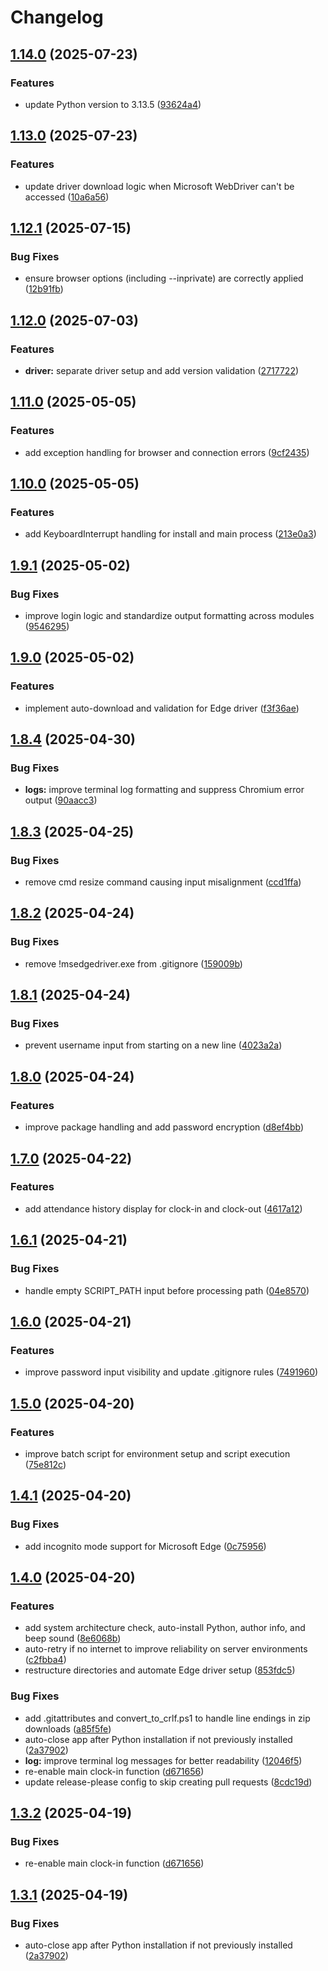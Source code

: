 # Changelog

## [1.14.0](https://github.com/kevlog/coci/compare/v1.13.0...v1.14.0) (2025-07-23)


### Features

* update Python version to 3.13.5 ([93624a4](https://github.com/kevlog/coci/commit/93624a491e40b1c6369c7562d4d7cdb83945d7f6))

## [1.13.0](https://github.com/kevlog/coci/compare/v1.12.1...v1.13.0) (2025-07-23)


### Features

* update driver download logic when Microsoft WebDriver can't be accessed ([10a6a56](https://github.com/kevlog/coci/commit/10a6a56ad0855172129158a5fb737164553dc2aa))

## [1.12.1](https://github.com/kevlog/coci/compare/v1.12.0...v1.12.1) (2025-07-15)


### Bug Fixes

* ensure browser options (including --inprivate) are correctly applied ([12b91fb](https://github.com/kevlog/coci/commit/12b91fb1999669311e458de071af9921c306e21a))

## [1.12.0](https://github.com/kevlog/coci/compare/v1.11.0...v1.12.0) (2025-07-03)


### Features

* **driver:** separate driver setup and add version validation ([2717722](https://github.com/kevlog/coci/commit/2717722075597eca3a09eb31b69278504d714ef5))

## [1.11.0](https://github.com/kevlog/coci/compare/v1.10.0...v1.11.0) (2025-05-05)


### Features

* add exception handling for browser and connection errors ([9cf2435](https://github.com/kevlog/coci/commit/9cf2435619de5119255e237a69a7ba31db94c6af))

## [1.10.0](https://github.com/kevlog/coci/compare/v1.9.1...v1.10.0) (2025-05-05)


### Features

* add KeyboardInterrupt handling for install and main process ([213e0a3](https://github.com/kevlog/coci/commit/213e0a3ffe577ea191384dfcda6e1a26133615b7))

## [1.9.1](https://github.com/kevlog/coci/compare/v1.9.0...v1.9.1) (2025-05-02)


### Bug Fixes

* improve login logic and standardize output formatting across modules ([9546295](https://github.com/kevlog/coci/commit/9546295839712595e065fb28448454f07f094c84))

## [1.9.0](https://github.com/kevlog/coci/compare/v1.8.4...v1.9.0) (2025-05-02)


### Features

* implement auto-download and validation for Edge driver ([f3f36ae](https://github.com/kevlog/coci/commit/f3f36ae0e44b82e7532785db0fe07158f8e0c305))

## [1.8.4](https://github.com/kevlog/coci/compare/v1.8.3...v1.8.4) (2025-04-30)


### Bug Fixes

* **logs:** improve terminal log formatting and suppress Chromium error output ([90aacc3](https://github.com/kevlog/coci/commit/90aacc35b0c908b0b658c3e6f3b790d0d5557524))

## [1.8.3](https://github.com/kevlog/coci/compare/v1.8.2...v1.8.3) (2025-04-25)


### Bug Fixes

* remove cmd resize command causing input misalignment ([ccd1ffa](https://github.com/kevlog/coci/commit/ccd1ffa03b624009570fdec79fad5fc9817a10e9))

## [1.8.2](https://github.com/kevlog/coci/compare/v1.8.1...v1.8.2) (2025-04-24)


### Bug Fixes

* remove !msedgedriver.exe from .gitignore ([159009b](https://github.com/kevlog/coci/commit/159009b7374886366ecec4a2020e512c738e711d))

## [1.8.1](https://github.com/kevlog/coci/compare/v1.8.0...v1.8.1) (2025-04-24)


### Bug Fixes

* prevent username input from starting on a new line ([4023a2a](https://github.com/kevlog/coci/commit/4023a2a14b8362836ce3695d4d2b92b671afac76))

## [1.8.0](https://github.com/kevlog/coci/compare/v1.7.0...v1.8.0) (2025-04-24)


### Features

* improve package handling and add password encryption ([d8ef4bb](https://github.com/kevlog/coci/commit/d8ef4bb9f8cc7ecf41786790cdfd0092ad788865))

## [1.7.0](https://github.com/kevlog/coci/compare/v1.6.1...v1.7.0) (2025-04-22)


### Features

* add attendance history display for clock-in and clock-out ([4617a12](https://github.com/kevlog/coci/commit/4617a127dda85e8e4cb96460b9bc4c632507aff4))

## [1.6.1](https://github.com/kevlog/coci/compare/v1.6.0...v1.6.1) (2025-04-21)


### Bug Fixes

* handle empty SCRIPT_PATH input before processing path ([04e8570](https://github.com/kevlog/coci/commit/04e857019614298fdb4b9bd7bc6135253bd2c214))

## [1.6.0](https://github.com/kevlog/coci/compare/v1.5.0...v1.6.0) (2025-04-21)


### Features

* improve password input visibility and update .gitignore rules ([7491960](https://github.com/kevlog/coci/commit/74919605881aab07bf08e60cf55ac9b3cc05e111))

## [1.5.0](https://github.com/kevlog/coci/compare/v1.4.1...v1.5.0) (2025-04-20)


### Features

* improve batch script for environment setup and script execution ([75e812c](https://github.com/kevlog/coci/commit/75e812c26bc6863497c60d87da4915a80fbbe6e1))

## [1.4.1](https://github.com/kevlog/coci/compare/v1.4.0...v1.4.1) (2025-04-20)


### Bug Fixes

* add incognito mode support for Microsoft Edge ([0c75956](https://github.com/kevlog/coci/commit/0c759565033ef9efbb9fd3bfcf86681ba901c369))

## [1.4.0](https://github.com/kevlog/coci/compare/v1.3.2...v1.4.0) (2025-04-20)


### Features

* add system architecture check, auto-install Python, author info, and beep sound ([8e6068b](https://github.com/kevlog/coci/commit/8e6068b41bedb15833ad2ff71a23343de08a7e36))
* auto-retry if no internet to improve reliability on server environments ([c2fbba4](https://github.com/kevlog/coci/commit/c2fbba4e26fe01d9a685d2d8272f4b66ba441f14))
* restructure directories and automate Edge driver setup ([853fdc5](https://github.com/kevlog/coci/commit/853fdc5a150a6e6a415972556dd5b90b7b83e3e2))


### Bug Fixes

* add .gitattributes and convert_to_crlf.ps1 to handle line endings in zip downloads ([a85f5fe](https://github.com/kevlog/coci/commit/a85f5febe4d362e10f6b955fbe3f211491ed950d))
* auto-close app after Python installation if not previously installed ([2a37902](https://github.com/kevlog/coci/commit/2a37902860e9bd17e56b58aa3faad6ff0f663c18))
* **log:** improve terminal log messages for better readability ([12046f5](https://github.com/kevlog/coci/commit/12046f5517f76ad98d7586cf0e07e5786998aaaf))
* re-enable main clock-in function ([d671656](https://github.com/kevlog/coci/commit/d671656cb12458dbadcbb1bc25df7fc4d5fa7dce))
* update release-please config to skip creating pull requests ([8cdc19d](https://github.com/kevlog/coci/commit/8cdc19d3a26bfe9d5dfea85ded72248fbe1f72d1))

## [1.3.2](https://github.com/kevlog/coci/compare/v1.3.1...v1.3.2) (2025-04-19)


### Bug Fixes

* re-enable main clock-in function ([d671656](https://github.com/kevlog/coci/commit/d671656cb12458dbadcbb1bc25df7fc4d5fa7dce))

## [1.3.1](https://github.com/kevlog/coci/compare/v1.3.0...v1.3.1) (2025-04-19)


### Bug Fixes

* auto-close app after Python installation if not previously installed ([2a37902](https://github.com/kevlog/coci/commit/2a37902860e9bd17e56b58aa3faad6ff0f663c18))
